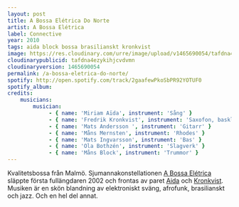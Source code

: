 ```yaml
---
layout: post
title: A Bossa Elétrica Do Norte
artist: A Bossa Elétrica 
label: Connective
year: 2010
tags: aida block bossa brasilianskt kronkvist
image: https://res.cloudinary.com/urre/image/upload/v1465690054/tafdna4ezykihjcvdvmn.jpg
cloudinarypublicid: tafdna4ezykihjcvdvmn
cloudinaryversion: 1465690054
permalink: /a-bossa-eletrica-do-norte/
spotify: http://open.spotify.com/track/2gaafewPkoSbPR92YOTUF0
spotify_album: 
credits:
    musicians:
        musician:
             - { name: 'Miriam Aïda', instrument: 'Sång' }
             - { name: 'Fredrik Kronkvist', instrument: 'Saxofon, basklarinett, flöjt' }
             - { name: 'Mats Andersson ', instrument: 'Gitarr' }
             - { name: 'Måns Mernsten', instrument: 'Rhodes' }
             - { name: 'Mats Ingvarsson', instrument: 'Bas' }
             - { name: 'Ola Bothzén', instrument: 'Slagverk' }
             - { name: 'Måns Block', instrument: 'Trummor' }
---
```


Kvalitetsbossa från Malmö. Sjumannakonstellationen <a href="http://www.myspace.com/abossaeletrica">A Bossa Elétrica</a> släppte första fullängdaren 2002 och frontas av paret <a href="http://sv.wikipedia.org/wiki/Miriam_A%C3%AFda">Aida</a> och <a href="http://sv.wikipedia.org/wiki/Fredrik_Kronkvist">Kronkvist</a>. Musiken är en skön blandning av elektroniskt sväng, afrofunk, brasilianskt och jazz. Och en hel del annat.